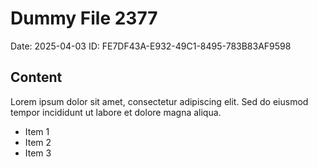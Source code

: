 # Dummy File 2377

Date: 2025-04-03
ID: FE7DF43A-E932-49C1-8495-783B83AF9598

## Content

Lorem ipsum dolor sit amet, consectetur adipiscing elit.
Sed do eiusmod tempor incididunt ut labore et dolore magna aliqua.

* Item 1
* Item 2
* Item 3
